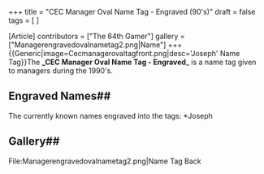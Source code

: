 +++
title = "CEC Manager Oval Name Tag - Engraved (90's)"
draft = false
tags = [ ]

[Article]
contributors = ["The 64th Gamer"]
gallery = ["Managerengravedovalnametag2.png|Name"]
+++
{{Generic|image=Cecmanagerovaltagfront.png|desc='Joseph' Name Tag}}The **_CEC Manager Oval Name Tag - Engraved**_ is a name tag given to managers during the 1990's.
## Engraved Names## 
The currently known names engraved into the tags:
*Joseph
## Gallery## 
<gallery>
File:Managerengravedovalnametag2.png|Name Tag Back
</gallery>
